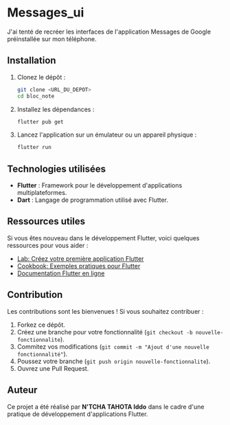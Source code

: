 # Messages_ui

J'ai tenté de recréer les interfaces de l'application Messages de Google préinstallée sur mon téléphone.


## Installation

1. Clonez le dépôt :
   ```bash
   git clone <URL_DU_DEPOT>
   cd bloc_note
   ```

2. Installez les dépendances :
   ```bash
   flutter pub get
   ```

3. Lancez l'application sur un émulateur ou un appareil physique :
   ```bash
   flutter run
   ```

## Technologies utilisées

- **Flutter** : Framework pour le développement d'applications multiplateformes.
- **Dart** : Langage de programmation utilisé avec Flutter.

## Ressources utiles

Si vous êtes nouveau dans le développement Flutter, voici quelques ressources pour vous aider :
- [Lab: Créez votre première application Flutter](https://docs.flutter.dev/get-started/codelab)
- [Cookbook: Exemples pratiques pour Flutter](https://docs.flutter.dev/cookbook)
- [Documentation Flutter en ligne](https://docs.flutter.dev/)

## Contribution

Les contributions sont les bienvenues ! Si vous souhaitez contribuer :
1. Forkez ce dépôt.
2. Créez une branche pour votre fonctionnalité (`git checkout -b nouvelle-fonctionnalite`).
3. Commitez vos modifications (`git commit -m "Ajout d'une nouvelle fonctionnalité"`).
4. Poussez votre branche (`git push origin nouvelle-fonctionnalite`).
5. Ouvrez une Pull Request.

## Auteur

Ce projet a été réalisé par **N'TCHA TAHOTA Iddo** dans le cadre d'une pratique de développement d'applications Flutter.
